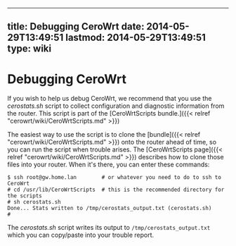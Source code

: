 
---
title: Debugging CeroWrt
date: 2014-05-29T13:49:51
lastmod: 2014-05-29T13:49:51
type: wiki
---
Debugging CeroWrt
=================

If you wish to help us debug CeroWrt, we recommend that you use the
*cerostats.sh* script to collect configuration and diagnostic
information from the router. This script is part of the
[CeroWrtScripts bundle.]({{< relref "cerowrt/wiki/CeroWrtScripts.md" >}})

The easiest way to use the script is to clone the
[bundle]({{< relref "cerowrt/wiki/CeroWrtScripts.md" >}}) onto the router ahead of time, so you
can run the script when trouble arises.
The [CeroWrtScripts page]({{< relref "cerowrt/wiki/CeroWrtScripts.md" >}}) describes how to
clone those files into your router. When it's there, you can enter these
commands:

    $ ssh root@gw.home.lan        # or whatever you need to do to ssh to CeroWrt
    # cd /usr/lib/CeroWrtScripts  # this is the recommended directory for the scripts
    # sh cerostats.sh
    Done... Stats written to /tmp/cerostats_output.txt (cerostats.sh)
    #

The *cerostats.sh* script writes its output to
`/tmp/cerostats_output.txt` which you can copy/paste into your trouble
report.
